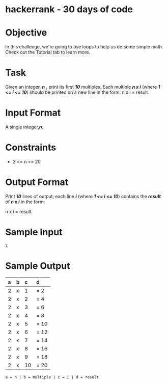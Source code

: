 # hackerrank - 30 days of code

# Objective
In this challenge, we're going to use loops to help us do some simple math. Check out the Tutorial tab to learn more.

# Task
Given an integer, _**n**_ , print its first _**10**_ multiples. Each multiple _**n x i**_ (where _**1 <= i <= 10**_) should be printed on a new line in the form: n x i = result.

# Input Format

A single integer,_**n**_.

# Constraints
* 2 <= n <= 20

# Output Format
Print _**10**_ lines of output; each line _**i**_ (where _**1 <= i <= 10**_) contains the _**result**_ of _**n x i**_ in the form:

n x i = result.

# Sample Input
`2`

# Sample Output
a | b | c  | d 
:---|:---|:---|:---
 2 |x |1  |=  2
 2 |x |2  |=  4
 2 |x |3  |=  6
 2 |x |4  |=  8
 2 |x |5  |= 10
 2 |x |6  |= 12
 2 |x |7  |= 14
 2 |x |8  |= 16
 2 |x |9  |= 18
 2 |x |10 |= 20
 
`a = n |
b = multiple |
c = i |
d = result`
